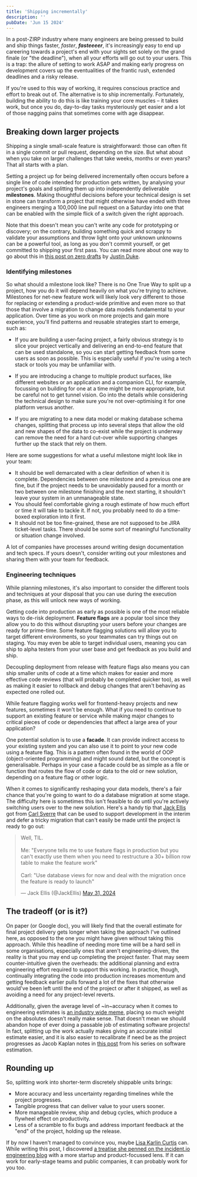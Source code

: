 ```yaml
---
title: 'Shipping incrementally'
description: ''
pubDate: 'Jun 15 2024'
---
```


In a post-ZIRP industry where many engineers are being pressed to build and ship things faster, _faster_, **_fasteeeer_**, it's increasingly easy to end up careering towards a project's end with your sights set solely on the grand finale (or "the deadline"), when all your efforts will go out to your users. This is a trap: the allure of setting to work ASAP and making early progress on development covers up the eventualities of the frantic rush, extended deadlines and a risky release.

If you're used to this way of working, it requires conscious practice and effort to break out of. The alternative is to ship incrementally. Fortunately, building the ability to do this is like training your core muscles – it takes work, but once you do, day-to-day tasks mysteriously get easier and a lot of those nagging pains that sometimes come with age disappear.

## Breaking down larger projects

Shipping a single small-scale feature is straightforward: those can often fit in a single commit or pull request, depending on the size. But what about when you take on larger challenges that take weeks, months or even years? That all starts with a plan.

Setting a project up for being delivered incrementally often occurs before a single line of code intended for production gets written, by analysing your project's goals and splitting them up into independently deliverable **milestones**. Making thoughtful decisions before your technical design is set in stone can transform a project that might otherwise have ended with three engineers merging a 100,000 line pull request on a Saturday into one that can be enabled with the simple flick of a switch given the right approach.

Note that this doesn't mean you can't write any code for prototyping or discovery; on the contrary, building something quick and scrappy to validate your assumptions and throw light onto your unknown unknowns can be a powerful tool, as long as you don't commit yourself, or get committed to shipping your first pass. You can read more about one way to go about this in <a href="https://jmduke.com/posts/microblog/zero-draft/" target="_blank">this post on zero drafts</a> by <a href="https://x.com/jmduke" target="_blank">Justin Duke</a>.

### Identifying milestones

So what should a milestone look like? There is no One True Way to split up a project, how you do it will depend heavily on what you're trying to achieve. Milestones for net-new feature work will likely look very different to those for replacing or extending a product-wide primitive and even more so that those that involve a migration to change data models fundamental to your application. Over time as you work on more projects and gain more experience, you'll find patterns and reusable strategies start to emerge, such as:

- If you are building a user-facing project, a fairly obvious strategy is to slice your project vertically and delivering an end-to-end feature that can be used standalone, so you can start getting feedback from some users as soon as possible. This is especially useful if you're using a tech stack or tools you may be unfamiliar with.

- If you are introducing a change to multiple product surfaces, like different websites or an application and a companion CLI, for example, focussing on building for one at a time might be more appropriate, but be careful not to get tunnel vision. Go into the details while considering the technical design to make sure you're not over-optimising it for one platform versus another.

- If you are migrating to a new data model or making database schema changes, splitting that process up into several steps that allow the old and new shapes of the data to co-exist while the project is underway can remove the need for a hard cut-over while supporting changes further up the stack that rely on them.

Here are some suggestions for what a useful milestone might look like in your team:
- It should be well demarcated with a clear definition of when it is complete. Dependencies between one milestone and a previous one are fine, but if the project needs to be unavoidably paused for a month or two between one milestone finishing and the next starting, it shouldn't leave your system in an unmanageable state.
- You should feel comfortable giving a rough estimate of how much effort or time it will take to tackle it. If not, you probably need to do a time-boxed exploration into it first.
- It should not be too fine-grained, these are not supposed to be JIRA ticket-level tasks. There should be some sort of meaningful functionality or situation change involved.

A lot of companies have processes around writing design documentation and tech specs. If yours doesn't, consider writing out your milestones and sharing them with your team for feedback.

### Engineering techniques

While planning milestones, it's also important to consider the different tools and techniques at your disposal that you can use during the execution phase, as this will unlock new ways of working.

Getting code into production as early as possible is one of the most reliable ways to de-risk deployment. **Feature flags** are a popular tool since they allow you to do this without disrupting your users before your changes are ready for prime-time. Some feature flagging solutions will allow you to target different environments, so your teammates can try things out on staging. You may even be able to target individual users, meaning you can ship to alpha testers from your user base and get feedback as you build and ship.

Decoupling deployment from release with feature flags also means you can ship smaller units of code at a time which makes for easier and more effective code reviews (that will probably be completed quicker too), as well as making it easier to rollback and debug changes that aren't behaving as expected one rolled out.

While feature flagging works well for frontend-heavy projects and new features, sometimes it won't be enough. What if you need to continue to support an existing feature or service while making major changes to critical pieces of code or dependencies that affect a large area of your application? 

One potential solution is to use a **facade**. It can provide indirect access to your existing system and you can also use it to point to your new code using a feature flag. This is a pattern often found in the world of OOP (object-oriented programming) and might sound dated, but the concept is generalisable. Perhaps in your case a facade could be as simple as a file or function that routes the flow of code or data to the old or new solution, depending on a feature flag or other logic.

When it comes to significantly reshaping your data models, there's a fair chance that you're going to want to do a database migration at some stage. The difficulty here is sometimes this isn't feasible to do until you're actively switching users over to the new solution. Here's a handy tip that <a href="https://x.com/JackEllis" target="_blank">Jack Ellis</a> got from <a href="https://carlsverre.com/" target="_blank">Carl Sverre</a> that can be used to support development in the interim and defer a tricky migration that can't easily be made until the project is ready to go out:

<blockquote class="twitter-tweet"><p lang="en" dir="ltr">Well, TIL.<br><br>Me: &quot;Everyone tells me to use feature flags in production but you can&#39;t exactly use them when you need to restructure a 30+ billion row table to make the feature work&quot;<br><br>Carl: &quot;Use database views for now and deal with the migration once the feature is ready to launch&quot;</p>&mdash; Jack Ellis (@JackEllis) <a href="https://twitter.com/JackEllis/status/1796666966322909292?ref_src=twsrc%5Etfw">May 31, 2024</a></blockquote> <script async src="https://platform.twitter.com/widgets.js" charset="utf-8"></script>


## The tradeoff (or is it?)

On paper (or Google doc), you will likely find that the overall estimate for final project delivery gets longer when taking the approach I've outlined here, as opposed to the one you might have given without taking this approach. While this headline of needing more time will be a hard sell in some organisations, especially ones that aren't engineering-driven, the reality is that you may end up completing the project faster. That may seem counter-intuitive given the overheads: the additional planning and extra engineering effort required to support this working. In practice, though, continually integrating the code into production increases momentum and getting feedback earlier pulls forward a lot of the fixes that otherwise would've been left until the end of the project or after it shipped, as well as avoiding a need for any project-level reverts.

Additionally, given the average level of ~in~accuracy when it comes to engineering estimates is <a href="https://xkcd.com/1658/" target="_blank">an industry wide meme</a>, placing so much weight on the absolutes doesn't really make sense. That doesn't mean we should abandon hope of ever doing a passable job of estimating software projects! In fact, splitting up the work actually makes giving an accurate initial estimate easier, and it is also easier to recalibrate if need be as the project progresses as Jacob Kaplan notes in <a href="https://jacobian.org/2021/may/20/estimation/" target="_blank">this post</a> from his series on software estimation.


## Rounding up

So, splitting work into shorter-term discretely shippable units brings:

- More accuracy and less uncertainty regarding timelines while the project progresses.
- Tangible progress that can deliver value to your users sooner.
- More manageable review, ship and debug cycles, which produce a flywheel effect on productivity.
- Less of a scramble to fix bugs and address important feedback at the "end" of the project, holding up the release.

If by now I haven't managed to convince you, maybe <a href="https://twitter.com/LisaKC_" target="_blank">Lisa Karlin Curtis</a> can. While writing this post, I discovered <a href="https://incident.io/blog/breaking-down-complex-projects" target="_blank">a treatise she penned on the incident.io engineering blog</a> with a more startup and product-focussed lens. If it can work for early-stage teams and public companies, it can probably work for you too.
